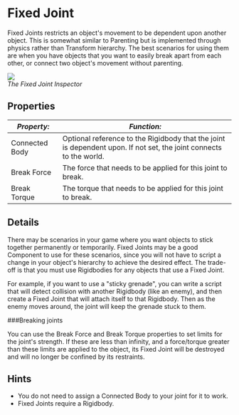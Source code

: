Fixed Joint
===========


<span class=keyword>Fixed Joints</span> restricts an object's movement to be dependent upon another object.  This is somewhat similar to <span class=keyword>Parenting</span> but is implemented through physics rather than <span class=keyword>Transform</span> hierarchy.  The best scenarios for using them are when you have objects that you want to easily break apart from each other, or connect two object's movement without parenting.

![](http://docwiki.hq.unity3d.com/uploads/Main/Inspector-FixedJoint.png)  
_The Fixed Joint <span class=keyword>Inspector</span>_


Properties
----------



|**_Property:_** |**_Function:_** |
|--|--|
|<span class=component>Connected Body</span> |Optional reference to the Rigidbody that the joint is dependent upon. If not set, the joint connects to the world. |
|<span class=component>Break Force</span>   |The force that needs to be applied for this joint to break. |
|<span class=component>Break Torque</span>  |The torque that needs to be applied for this joint to break. |


Details
-------


There may be scenarios in your game where you want objects to stick together permanently or temporarily.  Fixed Joints may be a good <span class=keyword>Component</span> to use for these scenarios, since you will not have to script a change in your object's hierarchy to achieve the desired effect. The trade-off is that you must use <span class=keyword>Rigidbodies</span> for any objects that use a Fixed Joint.

For example, if you want to use a "sticky grenade", you can write a script that will detect collision with another Rigidbody (like an enemy), and then create a Fixed Joint that will attach itself to that Rigidbody.  Then as the enemy moves around, the joint will keep the grenade stuck to them.


###Breaking joints

You can use the <span class=component>Break Force</span> and <span class=component>Break Torque</span> properties to set limits for the joint's strength.  If these are less than infinity, and a force/torque greater than these limits are applied to the object, its Fixed Joint will be destroyed and will no longer be confined by its restraints.


Hints
-----

* You do not need to assign a <span class=component>Connected Body</span> to your joint for it to work.
* Fixed Joints require a Rigidbody.
